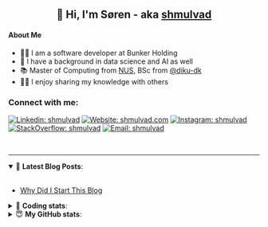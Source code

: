<h2 align="center">
	👋 Hi, I'm Søren - aka <a href="https://shmulvad.com">shmulvad</a>
</h2>

#### About Me
- 👨‍💻 I am a software developer at Bunker Holding
- 🤖 I have a background in data science and AI as well
- 📚 Master of Computing from [NUS], BSc from [@diku-dk]
- 👨‍🏫 I enjoy sharing my knowledge with others

### Connect with me:

[![Linkedin: shmulvad](https://img.shields.io/badge/shmulvad-blue?style=flat&logo=Linkedin&logoColor=white)][linkedin]
[![Website: shmulvad.com](https://img.shields.io/badge/shmulvad.com-47CCCC?&style=flat&logo=Google-Chrome&logoColor=white)][website]
[![Instagram: shmulvad](https://img.shields.io/badge/-@shmulvad-purple?style=flat&logo=Instagram&logoColor=white)][instagram]
[![StackOverflow: shmulvad](https://img.shields.io/badge/shmulvad-FE7A16?style=flat&logo=stack-overflow&logoColor=white)][stackOverflow]
[![Email: shmulvad](https://img.shields.io/badge/shmulvad-D14836?style=flat&logo=gmail&logoColor=white)][mail]

<br />

---

<details open>
 <summary>📕 <b>Latest Blog Posts</b>: </summary>

<br>

<!-- BLOG-POST-LIST:START -->
- [Why Did I Start This Blog](https://shmulvad.com/blog/why-did-start-this-blog)
<!-- BLOG-POST-LIST:END -->

</details>

<!-- --- -->

<details>
 <summary>🤖 <b>Coding stats</b>: </summary>

<br>

NOTE: Doesn't track coding at work.

<!--START_SECTION:waka-->
![Code Time](http://img.shields.io/badge/Code%20Time-3%2C071%20hrs%2040%20mins-blue)

**I'm an Early 🐤** 

```text
🌞 Morning                1757 commits        ███████░░░░░░░░░░░░░░░░░░   27.39 % 
🌆 Daytime                2670 commits        ██████████░░░░░░░░░░░░░░░   41.62 % 
🌃 Evening                1390 commits        █████░░░░░░░░░░░░░░░░░░░░   21.67 % 
🌙 Night                  598 commits         ██░░░░░░░░░░░░░░░░░░░░░░░   09.32 % 
```


📊 **This Week I Spent My Time On** 

```text
💬 Programming Languages: 
Python                   4 hrs 23 mins       █████████░░░░░░░░░░░░░░░░   37.18 % 
Other                    3 hrs 26 mins       ███████░░░░░░░░░░░░░░░░░░   29.05 % 
TypeScript               2 hrs 26 mins       █████░░░░░░░░░░░░░░░░░░░░   20.66 % 
Text                     30 mins             █░░░░░░░░░░░░░░░░░░░░░░░░   04.30 % 
CSS                      14 mins             █░░░░░░░░░░░░░░░░░░░░░░░░   02.11 % 

🔥 Editors: 
VS Code                  7 hrs 54 mins       █████████████████░░░░░░░░   66.94 % 
Zsh                      3 hrs 23 mins       ███████░░░░░░░░░░░░░░░░░░   28.67 % 
Sublime Text             31 mins             █░░░░░░░░░░░░░░░░░░░░░░░░   04.39 % 

🐱‍💻 Projects: 
km24-core                9 hrs 51 mins       █████████████████████░░░░   83.36 % 
company-scrapers         1 hr 18 mins        ███░░░░░░░░░░░░░░░░░░░░░░   11.11 % 
Unknown Project          31 mins             █░░░░░░░░░░░░░░░░░░░░░░░░   04.39 % 
Terminal                 8 mins              ░░░░░░░░░░░░░░░░░░░░░░░░░   01.14 % 
```


 Last Updated on 26/02/2025 18:51:11 UTC
<!--END_SECTION:waka-->

</details>

<!-- --- -->

<details>
 <summary>😇 <b>My GitHub stats</b>: </summary>

<br>

<img align="left" alt="shmulvad's Github Stats" src="https://github-readme-stats.vercel.app/api?username=shmulvad&show_icons=true&hide_border=true" />

</details>



[website]: https://shmulvad.com
[linkedin]: https://linkedin.com/in/shmulvad
[instagram]: https://instagram.com/shmulvad
[stackOverflow]: https://stackoverflow.com/users/9248793/shmulvad
[mail]: mailto:shmulvad@gmail.com
[@diku-dk]: https://github.com/diku-dk
[github]: https://github.com/shmulvad
[NUS]: https://www.nus.edu.sg

